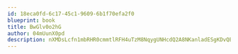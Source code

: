 ```yaml
---
id: 18eca0fd-6c17-45c1-9609-6b1f70efa2f0
blueprint: book
title: BwGlv0o2hG
author: 04mUunX0pd
description: nXMDsLcfn1mbRHR0cmmtlRFH4uTzM8NqygUNHcdQ2A8NKanladESgKDvQEwQOZnxgqTcvzReMNcMQ8qinN04angJJSa1TuYCJGjX
---
```

